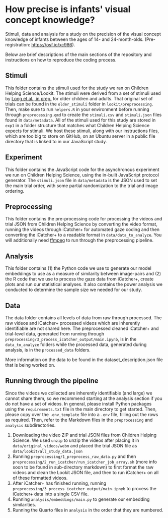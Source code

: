 # How precise is infants' visual concept knowledge?
Stimuli, data and analysis for a study on the precision of the visual concept knowledge of infants between the ages of 14- and 24-month-olds. (Pre-registration: https://osf.io/xc986). 

Below are brief descriptions of the main sections of the repository and instructions on how to reproduce the coding process. 

## Stimuli 
This folder contains the stimuli used for the study we ran on Children Helping Science/Lookit. The stimuli were derived from a set of stimuli used by [Long et al., in prep.](https://jov.arvojournals.org/article.aspx?articleid=2800958) for older children and adults. That original set of trials can be found in the `older_stimuli` folder in `lookit/preprocessing`. Then, make sure to run `helpers.R` in your environment before running through `preprocessing.qmd` to create the `stimuli.csv` and `stimuli.json` files found in `data/metadata`. All of the stimuli used for this study are stored in `exp1` in a folder structure that matches what Children Helping Science expects for stimuli. We host these stimuli, along with our instructions files, which are too big to store on GitHub, on an Ubuntu server in a public file directory that is linked to in our JavaScript study.

## Experiment
This folder contains the JavaScript code for the asynchronous experiment we run on Children Helping Science, using the in-built JavaScript protocol generator. The `stimuli.json` file in `data/metadata` is the JSON used to set the main trial order, with some partial randomization to the trial and image ordering.

## Preprocessing
This folder contains the pre-processing code for processing the videos and trial JSON from Children Helping Science by converting the video format, running the videos through iCatcher+ for automated gaze coding and then converting the iCatcher+ to a readable format in `data/data_to_analyze`. You will additionally need [ffmpeg](https://www.ffmpeg.org/) to run through the preprocessing pipeline. 

## Analysis
This folder contains (1) the Python code we use to generate our model embeddings to use as a measure of similarity between image-pairs and (2) the R code that we use to process the gaze data from iCatcher+, create plots and run our statistical analyses. It also contains the power analysis we conducted to determine the sample size we needed for our study. 

## Data
The data folder contains all levels of data from raw through processed. The raw videos and iCatcher+ processed videos which are inherently identifiable are not shared here. The preprocessed cleaned iCatcher+ and trial-level data, generated from running through `preprocessing/3_process_icatcher_output/main.ipynb`, is in the `data_to_analyze` folders while the processed data, generated during analysis, is in the `processed_data` folders. 

More information on the data to be found in the dataset_description.json file that is being worked on. 

## Running through the pipeline
Since the videos we collected are inherently identifiable (and large) we cannot share them, so we recommend starting at the analysis section if you do not have a set of videos. In general, please install Python packages using the `requirements.txt` file in the main directory to get started. Then, please copy over the `.env_template` file into a `.env` file, filling out the rows as required. Then, refer to the Markdown files in the `preprocessing` and `analysis` subdirectories.

1. Downloading the video ZIP and trial JSON files from Children Helping Science. We used `unzip` to unzip the videos after placing it in `data/original_videos/webm` and placed the trial JSON file as `data/lookit/all_study_data.json` 
2. Running `preprocessing/1_preprocess_raw_data.py` and then `preprocessing/2_run_icatcher/run_icatcher_job_array.sh` (more info soon to be found in sub-directory markdown) to first format the raw videos and clean the Lookit JSON file, and then to run iCatcher+ on all of these  formatted videos.
3. After iCatcher+ has finished running, running `preprocessing/3_process_icatcher_output/main.ipnyb` to process the iCatcher+ data into a single CSV file.
4. Running `analysis/embeddings/main.py` to generate our embedding similarities.
5. Running the Quarto files in `analysis` in the order that they are numbered.